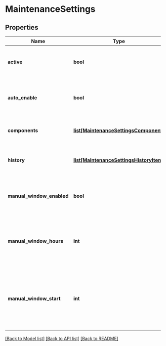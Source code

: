 # MaintenanceSettings

## Properties
Name | Type | Description | Notes
------------ | ------------- | ------------- | -------------
**active** | **bool** | Indicates whether maintenance mode is active. | 
**auto_enable** | **bool** | Indicates whether auto maintenance mode is enabled. | 
**components** | [**list[MaintenanceSettingsComponent]**](MaintenanceSettingsComponent.md) | Maintenance mode status of individual components. | [optional] 
**history** | [**list[MaintenanceSettingsHistoryItem]**](MaintenanceSettingsHistoryItem.md) | History list of maintenance mode windows. | [optional] 
**manual_window_enabled** | **bool** | Indicates whether the manual maintenance window enabled. | 
**manual_window_hours** | **int** | When the manual maintenance window is enabled, the duration of the window in hours. | 
**manual_window_start** | **int** | When the manual maintenance window is enabled, the time when the maintenance window will start. | 

[[Back to Model list]](../README.md#documentation-for-models) [[Back to API list]](../README.md#documentation-for-api-endpoints) [[Back to README]](../README.md)


